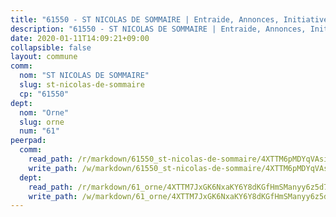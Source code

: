 ```yaml
---
title: "61550 - ST NICOLAS DE SOMMAIRE | Entraide, Annonces, Initiatives"
description: "61550 - ST NICOLAS DE SOMMAIRE | Entraide, Annonces, Initiatives"
date: 2020-01-11T14:09:21+09:00
collapsible: false
layout: commune
comm:
  nom: "ST NICOLAS DE SOMMAIRE"
  slug: st-nicolas-de-sommaire
  cp: "61550"
dept:
  nom: "Orne"
  slug: orne
  num: "61"
peerpad:
  comm:
    read_path: /r/markdown/61550_st-nicolas-de-sommaire/4XTTM6pMDYqVAsikSy5qfJRZHGmD7EE9XWfrJzW4Esj362mh9
    write_path: /w/markdown/61550_st-nicolas-de-sommaire/4XTTM6pMDYqVAsikSy5qfJRZHGmD7EE9XWfrJzW4Esj362mh9-K3TgUtAR7HbUSLLcqCbbEiawdamY6gTbPLrHtBfraex6BUeaqsZe3awhwodSoA3iejY5EAYz3cmoF6WXTRomMt3iRbxUbW8P3kocGZzq49hi5C1S1jzKnQELt2UkHTuQa9XALChV
  dept:
    read_path: /r/markdown/61_orne/4XTTM7JxGK6NxaKY6Y8dKGfHmSManyy6z5d78TaTcUn3zJjy6
    write_path: /w/markdown/61_orne/4XTTM7JxGK6NxaKY6Y8dKGfHmSManyy6z5d78TaTcUn3zJjy6-K3TgUN9f9h2Fmk7w15QXNPtmJYWWDYEB4sLb6BW46ErzRh2NG4TmnnXd3GJfJ3dVSNBE8WudjKbLAy4CD2mQTtYeoUAUzvKztzGsCxcQ4ezpe7WGMgkNubsBkL3vV47Zushr5DqN
---
```



